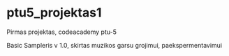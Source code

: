# ptu5_projektas1
Pirmas projektas, codeacademy ptu-5 

Basic Sampleris v 1.0, skirtas muzikos garsu grojimui, paekspermentavimui


